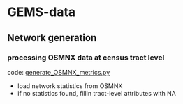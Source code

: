 # GEMS-data

## Network generation
### processing OSMNX data at census tract level
code: [generate_OSMNX_metrics.py](network/generate_OSMNX_metrics.py)
* load network statistics from OSMNX
* if no statistics found, fillin tract-level attributes with NA